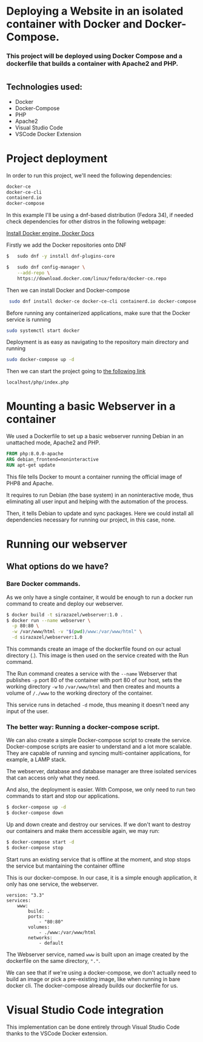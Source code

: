 # Deploying a Website in an isolated container with Docker and Docker-Compose.

### This project will be deployed using Docker Compose and a  dockerfile that builds a container with Apache2 and PHP.
#
## Technologies used:
* Docker
* Docker-Compose
* PHP
* Apache2
* Visual Studio Code
* VSCode Docker Extension

# Project deployment

In order to run this project, we'll need the following dependencies:

```bash
docker-ce
docker-ce-cli
containerd.io
docker-compose
```

In this example I'll be using a dnf-based distribution (Fedora 34), if needed check dependencies for other distros in the following webpage:

[Install Docker engine, Docker Docs](https://docs.docker.com/engine/install)

Firstly we add the Docker repositories onto DNF
```bash
$   sudo dnf -y install dnf-plugins-core

$   sudo dnf config-manager \
    --add-repo \
    https://download.docker.com/linux/fedora/docker-ce.repo
```
Then we can install Docker and Docker-compose
```bash
 sudo dnf install docker-ce docker-ce-cli containerd.io docker-compose
```
Before running any containerized applications, make sure that the Docker service is running
```bash
sudo systemctl start docker
```

Deployment is as easy as navigating to the repository main directory and running 
```bash
sudo docker-compose up -d
```
Then we can start the project going to [the following link](localhost/php/index.php)
    
    localhost/php/index.php
# Mounting a basic Webserver in a container

We used a Dockerfile to set up a basic webserver running Debian in an unattached mode, Apache2 and PHP.

```dockerfile
FROM php:8.0.0-apache
ARG debian_frontend=noninteractive
RUN apt-get update
```

This file tells Docker to mount a container running the official image of PHP8 and Apache.

It requires to run Debian (the base system) in an noninteractive mode, thus eliminating all user input and helping with the automation of the process.

Then, it tells Debian to update and sync packages. Here we could install all dependencies necessary for running our project, in this case, none.

# Running our webserver

## What options do we have?

### Bare Docker commands.

As we only have a single container, it would be enough to run a docker run command to create and deploy our webserver.

```bash
$ docker build -t sirazazel/webserver:1.0 .
$ docker run --name webserver \
  -p 80:80 \
  -w /var/www/html -v "$(pwd)/www:/var/www/html" \
  -d sirazazel/webserver:1.0 
```

This commands create an image of the dockerfile found on our actual directory (.). This image is then used on the service created with the Run command.

The Run command creates a service with the `--name` Webserver that publishes `-p` port 80 of the container with port 80 of our host, sets the working directory `-w` to `/var/www/html` and then creates and mounts a volume of `/./www` to the working directory of the container.

This service runs in detached `-d` mode, thus meaning it doesn't need any input of the user.

### The better way: Running a docker-compose script.

We can also create a simple Docker-compose script to create the service. Docker-compose scripts are easier to understand and a lot more scalable. They are capable of running and syncing multi-container applications, for example, a LAMP stack.

The webserver, database and database manager are three isolated services that can access only what they need.

And also, the deployment is easier. With Compose, we only need to run two commands to start and stop our applications.

```bash
$ docker-compose up -d
$ docker-compose down
```

Up and down create and destroy our services.
If we don't want to destroy our containers and make them accessible again, we may run:

```bash
$ docker-compose start -d
$ docker-compose stop
```

Start runs an existing service that is offline at the moment, and stop stops the service but mantaining the container offline

This is our docker-compose. In our case, it is a simple enough application, it only has one service, the webserver.

```docker-compose
version: "3.3"
services:
    www:
        build: .
        ports: 
            - "80:80"
        volumes:
            - ./www:/var/www/html
        networks:
            - default
```

The Webserver service, named `www` is built upon an image created by the dockerfile on the same directory, `"."`.

We can see that if we're using a docker-compose, we don't actually need to build an image or pick a pre-existing image, like when running in bare docker cli. The docker-compose already builds our dockerfile for us.

# Visual Studio Code integration

This implementation can be done entirely through Visual Studio Code thanks to the VSCode Docker extension.